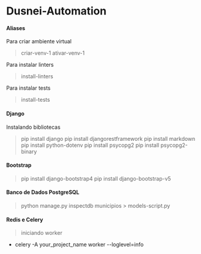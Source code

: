 # Dusnei-Automation


#### Aliases
Para criar ambiente virtual 
> criar-venv-1
> ativar-venv-1

Para instalar linters
> install-linters

Para instalar tests
> install-tests


#### Django
Instalando bibliotecas
> pip install django
> pip install djangorestframework
> pip install markdown
> pip install python-dotenv
> pip install psycopg2
> pip install psycopg2-binary

#### Bootstrap
> pip install django-bootstrap4
> pip install django-bootstrap-v5


#### Banco de Dados PostgreSQL
> python manage.py inspectdb municipios > models-script.py

#### Redis e Celery
> iniciando worker
- celery -A your_project_name worker --loglevel=info
